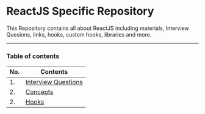 # ReactJS Specific Repository

This Repository contains all about ReactJS including materials, Interview Quesions, links, hooks, custom hooks, libraries and more.

---

### Table of contents

| No. | Contents                                                                                                                                   |
| --- | -------------------------------------------------------------------------------------------------------------------------------------------|
| 1.  | [Interview Questions](./Interview%20Questions/)                                                                                            |
| 2.  | [Concepts](./Concepts/)
| 2.  | [Hooks](./Hooks/)